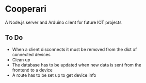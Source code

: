 # Cooperari
A Node.js server and Arduino client for future IOT projects

## To Do
* When a client disconnects it must be removed from the dict of connected devices
* Clean up
* The database has to be updated when new data is sent from the frontend to a device
* A route has to be set up to get device info